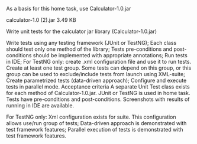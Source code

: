 As a basis for this home task, use Calculator-1.0.jar



calculator-1.0 (2).jar
3.49 KB





Write unit tests for the calculator jar  library (Calculator-1.0.jar)

Write tests using any testing framework (JUnit or TestNG);
Each class should test only one method of the library;
Tests pre-conditions and post-conditions should be implemented with appropriate annotations;
Run tests in IDE;
For TestNG only: create .xml configuration file and use it to run tests. Create at least one test group. Some tests can depend on this group, or this group can be used to exclude/include tests from launch using XML-suite;
Create parametrized tests (data-driven approach);
Configure and execute tests in parallel mode.
Acceptance criteria
A separate Unit Test class exists for each method of Calculator-1.0.jar.
JUnit or TestNG is used in home task.
Tests have pre-conditions and post-conditions.
Screenshots with results of running in IDE are available.

For TestNG only: Xml configuration exists for suite. This configuration allows use/run group of tests;
Data-driven approach is demonstrated with test framework features;
Parallel execution of tests is demonstrated with test framework features.
